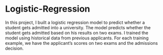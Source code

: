 # Logistic-Regression
In this project, I built a logistic regression model to predict whether a student gets admitted into a university.
The model predicts whether the student gets admitted based on his results on two exams.
I trained the model using historical data from previous applicants.
For each training example, we have the applicant’s scores on two exams and the admissions decision.
